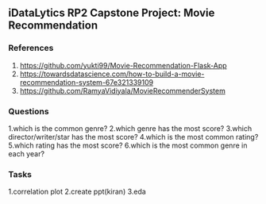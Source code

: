 ## iDataLytics RP2 Capstone Project: Movie Recommendation

### References
1. https://github.com/yukti99/Movie-Recommendation-Flask-App
2. https://towardsdatascience.com/how-to-build-a-movie-recommendation-system-67e321339109
3. https://github.com/RamyaVidiyala/MovieRecommenderSystem

### Questions
1.which is the common genre?
2.which genre has the most score?
3.which director/writer/star has the most score?
4.which is the most common rating?
5.which rating has the most score?
6.which is the most common genre in each year?

### Tasks
1.correlation plot
2.create ppt(kiran)
3.eda
